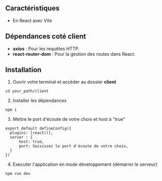 ## Caractéristiques
- En React avec Vite

## Dépendances coté client
- **axios** : Pour les requêtes HTTP.
- **react-router-dom** : Pour la gestion des routes dans React.


## Installation
1. Ouvrir votre terminal et accéder au dossier **client**
```
cd your_path/client
```

2. Installer les dépendances
```
npm i
```

3. Mettre le port d'écoute de votre choix et host à "true"
```
export default defineConfig({
  plugins: [react()],
  server : {
      host: true,
      port: Saisissez le port d'écoute de votre choix,
  }
})
```

4. Executer l'application en mode développement (démarrer le serveur)
```
npm run dev
```